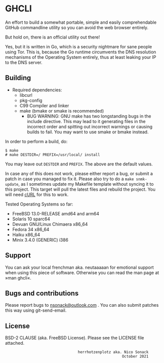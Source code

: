 # GHCLI

An effort to build a somewhat portable, simple and easily
comprehendable GitHub commandline utility so you can avoid the web
browser entirely.

But hold on, there is an official utility out there!

Yes, but it is written in Go, which is a security nightmare for sane
people using Tor. This is, because the Go runtime circumvents the DNS
resolution mechanisms of the Operating System entirely, thus at least
leaking your IP to the DNS server.

## Building

- Required dependencies:
  - libcurl
  - pkg-config
  - C99 Compiler and linker
  - make (bmake or smake is recommended)
    + BUG WARNING: GNU make has two longstanding bugs in the include
      directive. This may lead to it generating files in the incorrect
      order and spitting out incorrect warnings or causing builds to
      fail. You may want to use smake or bmake instead.

In order to perform a build, do:
```console
$ make
# make DESTDIR=/ PREFIX=/usr/local/ install
```

You may leave out `DESTDIR` and `PREFIX`. The above are the default
values.

In case any of this does not work, please either report a bug, or
submit a patch in case you managed to fix it. Please also try to do a
`make snmk-update`, as I sometimes update my Makefile template without
syncing it to this project. This target will pull the latest files and
rebuild the project. You will need
[cURL](https://github.com/curl/curl) for this to work.

Tested Operating Systems so far:
- FreeBSD 13.0-RELEASE amd64 and arm64
- Solaris 10 sparc64
- Devuan GNU/Linux Chimaera x86_64
- Fedora 34 x86_64
- Haiku x86_64
- Minix 3.4.0 (GENERIC) i386

## Support

You can ask your local frenchman aka. neutaaaaan for emotional support
when using this piece of software. Otherwise you can read the man page
at »man ghcli«.

## Bugs and contributions

Please report bugs to nsonack@outlook.com .
You can also submit patches this way using git-send-email.

## License

BSD-2 CLAUSE (aka. FreeBSD License). Please see the LICENSE file
attached.


                                     herrhotzenplotz aka. Nico Sonack
                                                         October 2021

